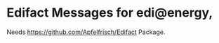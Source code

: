 Edifact Messages for edi@energy,
===========================

Needs https://github.com/Apfelfrisch/Edifact Package.
